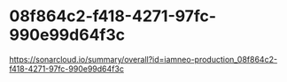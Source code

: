 # 08f864c2-f418-4271-97fc-990e99d64f3c
https://sonarcloud.io/summary/overall?id=iamneo-production_08f864c2-f418-4271-97fc-990e99d64f3c
